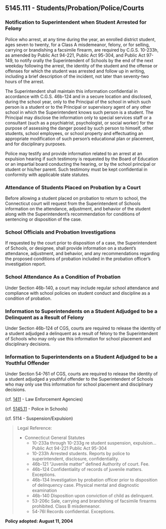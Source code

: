 ## 5145.111 - Students/Probation/Police/Courts

### Notification to Superintendent when Student Arrested for Felony

Police who arrest, at any time during the year, an enrolled district student, ages seven to twenty, for a Class A misdemeanor, felony, or for selling, carrying or brandishing a facsimile firearm, are required by C.G.S. 10-233h, as amended by Public Act 94-221, Public Act 95-304, and Public Act 97-149, to notify orally the Superintendent of Schools by the end of the next weekday following the arrest, the identity of the student and the offense or offenses for which the student was arrested and follow up in writing, including a brief description of the incident, not later than seventy-two hours of the arrest.

The Superintendent shall maintain this information confidential in accordance with C.G.S. 46b-124 and in a secure location and disclosed, during the school year, only to the Principal of the school in which such person is a student or to the Principal or supervisory agent of any other school in which the Superintendent knows such person is a student.  The Principal may disclose the information only to special services staff or a consultant \(such as a psychiatrist, psychologist, or social worker\) for the purpose of assessing the danger posed by such person to himself, other students, school employees, or school property and effectuating an appropriate modification of such person’s educational plan or placement, and for disciplinary purposes.

Police may testify and provide information related to an arrest at an expulsion hearing if such testimony is requested by the Board of Education or an impartial board conducting the hearing, or by the school principal or student or his/her parent.  Such testimony must be kept confidential in conformity with applicable state statutes.

### Attendance of Students Placed on Probation by a Court

Before allowing a student placed on probation to return to school, the Connecticut court will request from the Superintendent of Schools information on the attendance, adjustment, and behavior of the student along with the Superintendent’s recommendation for conditions of sentencing or disposition of the case.

### School Officials and Probation Investigations

If requested by the court prior to disposition of a case, the Superintendent of Schools, or designee, shall provide information on a student’s attendance, adjustment, and behavior, and any recommendations regarding the proposed conditions of probation included in the probation officer’s investigation report.

### School Attendance As a Condition of Probation

Under Section 46b-140, a court may include regular school attendance and compliance with school policies on student conduct and discipline as a condition of probation.

### Information to Superintendents on a Student Adjudged to be a Delinquent as a Result of Felony

Under Section 46b-124 of CGS, courts are required to release the identity of a student adjudged a delinquent as a result of felony to the Superintendent of Schools who may only use this information for school placement and disciplinary decisions.

### Information to Superintendents on a Student Adjudged to be a Youthful Offender

Under Section 54-761 of CGS, courts are required to release the identity of a student adjudged a youthful offender to the Superintendent of Schools who may only use this information for school placement and disciplinary decisions.

\(cf. [1411](/policies/1000/1411.md) - Law Enforcement Agencies\)

\(cf. [5145.11](/policies/5000/5145-11.md) - Police in Schools\)

\(cf. 5114 - Suspension/Expulsion\)

> Legal Reference:
> 
> * Connecticut General Statutes
>   * 10-233a through 10-233g re student suspension, expulsion… Public Act 94-221  Public Act 95-304
>   * 10-233h Arrested students. Reports by police to superintendent, disclosure, confidentiality.
>   * 46b-121 “Juvenile matter” defined Authority of court. Fee.
>   * 46b-124 Confidentiality of records of  juvenile matters. Exceptions.
>   * 46b-134 Investigation by probation officer prior to disposition of delinquency case. Physical mental and diagnostic examination
>   * 46b-140  Disposition upon conviction of child as delinquent.
>   * 53-206c  Sale, carrying and brandishing of facsimile firearms prohibited.  Class B misdemeanor.
>   * 54-76l  Records confidential. Exceptions.

**Policy adopted:   August 11, 2004**


